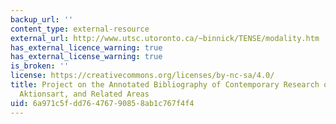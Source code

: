 ```yaml
---
backup_url: ''
content_type: external-resource
external_url: http://www.utsc.utoronto.ca/~binnick/TENSE/modality.htm
has_external_licence_warning: true
has_external_license_warning: true
is_broken: ''
license: https://creativecommons.org/licenses/by-nc-sa/4.0/
title: Project on the Annotated Bibliography of Contemporary Research on Tense, Aspect,
  Aktionsart, and Related Areas
uid: 6a971c5f-dd76-4767-9085-8ab1c767f4f4
---
```

